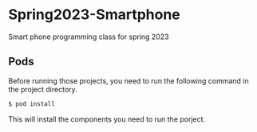 # Spring2023-Smartphone
Smart phone programming class for spring 2023

## Pods
Before running those projects, you need to run the following command in the project directory.
```bash
$ pod install
```
This will install the components you need to run the porject.

